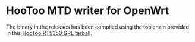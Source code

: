 HooToo MTD writer for OpenWrt
=============================
The binary in the releases has been compiled using the toolchain provided in this [HooToo RT5350 GPL tarball](http://www.hootoo.com/media/downloads/5350%20Source%20Code%20with%20DLNA.zip).
